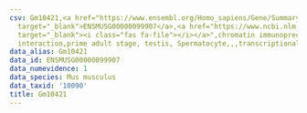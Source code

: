 ```yaml
---
csv: Gm10421,<a href="https://www.ensembl.org/Homo_sapiens/Gene/Summary?db=core;g=ENSMUSG00000099907"
  target="_blank">ENSMUSG00000099907</a>,<a href="https://www.ncbi.nlm.nih.gov/pubmed/25450459"
  target="_blank"><i class="fas fa-file"></i></a>",chromatin immunoprecipitation assay,direct
  interaction,prime adult stage, testis, Spermatocyte,,,transcriptional regulation,
data_alias: Gm10421
data_id: ENSMUSG00000099907
data_numevidence: 1
data_species: Mus musculus
data_taxid: '10090'
title: Gm10421
---
```


